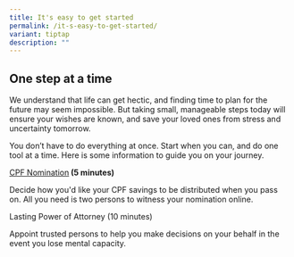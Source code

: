 ```yaml
---
title: It's easy to get started
permalink: /it-s-easy-to-get-started/
variant: tiptap
description: ""
---
```

<h2>One step at a time</h2>
<p>We understand that life can get hectic, and finding time to plan for the
future may seem impossible. But taking small, manageable steps today will
ensure your wishes are known, and save your loved ones from stress and
uncertainty tomorrow.</p>
<p>You don’t have to do everything at once. Start when you can, and do one
tool at a time. Here is some information to guide you on your journey.</p>
<p><a href="https://www.cpf.gov.sg/member/account-services/providing-for-your-loved-ones/making-a-cpf-nomination" rel="noopener nofollow" target="_blank">CPF Nomination</a><strong> (5 minutes)</strong>
</p>
<p>Decide how you'd like your CPF savings to be distributed when you pass
on. All you need is two persons to witness your nomination online.</p>
<p>Lasting Power of Attorney (10 minutes)</p>
<p>Appoint trusted persons to help you make decisions on your behalf in the
event you lose mental capacity.</p>
<p></p>
<p></p>
<p></p>
<p></p>
<p></p>